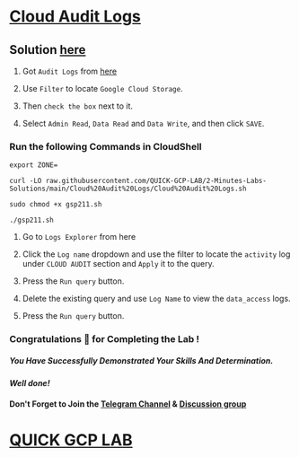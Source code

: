 # [Cloud Audit Logs](https://www.cloudskillsboost.google/paths/15/course_templates/99/labs/432519?)

## Solution [here]()

1. Got `Audit Logs` from [here](https://console.cloud.google.com/iam-admin/audit)

2. Use `Filter` to locate `Google Cloud Storage`.

3. Then `check the box` next to it.

4. Select `Admin Read`, `Data Read` and `Data Write`, and then click `SAVE`.

### Run the following Commands in CloudShell

```
export ZONE=
```
```
curl -LO raw.githubusercontent.com/QUICK-GCP-LAB/2-Minutes-Labs-Solutions/main/Cloud%20Audit%20Logs/Cloud%20Audit%20Logs.sh

sudo chmod +x gsp211.sh

./gsp211.sh
```

1. Go to `Logs Explorer` from here

2. Click the `Log name` dropdown and use the filter to locate the `activity` log under `CLOUD AUDIT` section and `Apply` it to the query.

3. Press the `Run query` button.

4. Delete the existing query and use `Log Name` to view the `data_access` logs.

5. Press the `Run query` button.


### Congratulations 🎉 for Completing the Lab !

##### *You Have Successfully Demonstrated Your Skills And Determination.*

#### *Well done!*

#### Don't Forget to Join the [Telegram Channel](https://t.me/QuickGcpLab) & [Discussion group](https://t.me/QuickGcpLabChats)

# [QUICK GCP LAB](https://www.youtube.com/@quickgcplab)